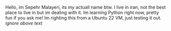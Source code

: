 Hello, im Sepehr Malayeri, its my actuall name btw.
I live in iran, not the best place to live in but im dealing with it.
Im learning Python right now, pretty fun if you ask me!
Im righting this from a Ubuntu 22 VM, just testing it out.
*ignore above text*

